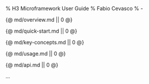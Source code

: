 % H3 Microframework User Guide
% Fabio Cevasco
% -

{@ md/overview.md || 0 @}

{@ md/quick-start.md || 0 @}

{@ md/key-concepts.md || 0 @}

{@ md/usage.md || 0 @}

{@ md/api.md || 0 @}

...
